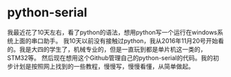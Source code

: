 # python-serial
我最近花了10天左右，看了python的语法，想用python写一个运行在windows系统上面的串口助手。
我10天以前没有接触过python，我从2016年11月20号开始看的。我是大四的学生了，机械专业的，但是一直玩到都是单片机这一类的，STM32等。
然后现在想用这个Github管理自己的python-serial的代码。我的初步计划是按照网上找到的一些教程，慢慢写，慢慢看懂，从简单做起。
